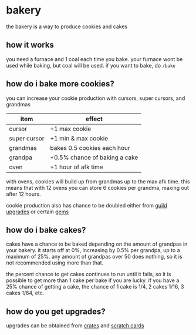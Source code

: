 # bakery

the bakery is a way to produce cookies and cakes

## how it works

you need a furnace and 1 coal each time you bake. your furnace wont be used while baking, but coal will be used. if you want to bake, do  `/bake`

## how do i bake more cookies?

you can increase your cookie production with cursors, super cursors, and grandmas

| item         | effect                        |
| ------------ | ----------------------------- |
| cursor       | +1 max cookie                 |
| super cursor | +1 min & max cookie           |
| grandmas     | bakes 0.5 cookies each hour   |
| grandpa      | +0.5% chance of baking a cake |
| oven         | +1 hour of afk time           |

with ovens, cookies will build up from grandmas up to the max afk time. this means that with 12 ovens you can store 6 cookies per grandma, maxing out after 12 hours.

cookie production also has chance to be doubled either from [guild upgrades](guilds.md#guild-shop-upgrades) or certain [gems](items/gems.md)

## how do i bake cakes?

cakes have a chance to be baked depending on the amount of grandpas in your bakery. it starts off at 0%, increasing by 0.5% per grandpa, up to a maximum of 25%. any amount of grandpas over 50 does nothing, so it is not recommended using more than that.&#x20;

the percent chance to get cakes continues to run until it fails, so it is possible to get more than 1 cake per bake if you are lucky. if you have a 25% chance of getting a cake, the chance of 1 cake is 1/4, 2 cakes 1/16, 3 cakes 1/64, etc.

## how do you get upgrades?

upgrades can be obtained from [crates](items/crates.md) and [scratch cards](items/scratchcards.md)
